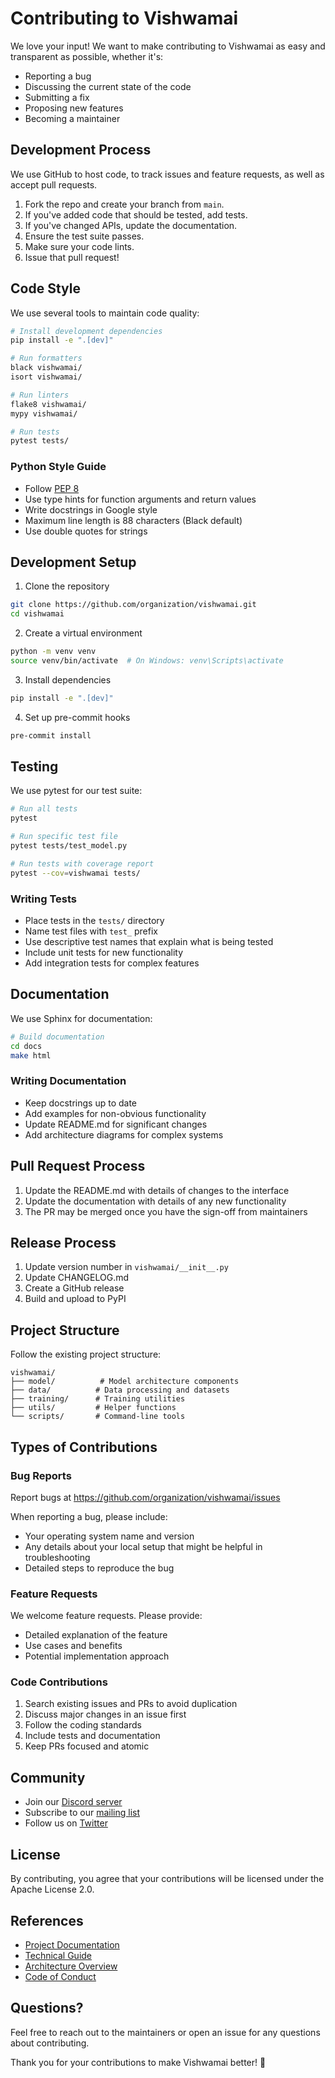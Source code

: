 # Contributing to Vishwamai

We love your input! We want to make contributing to Vishwamai as easy and transparent as possible, whether it's:

- Reporting a bug
- Discussing the current state of the code
- Submitting a fix
- Proposing new features
- Becoming a maintainer

## Development Process

We use GitHub to host code, to track issues and feature requests, as well as accept pull requests.

1. Fork the repo and create your branch from `main`.
2. If you've added code that should be tested, add tests.
3. If you've changed APIs, update the documentation.
4. Ensure the test suite passes.
5. Make sure your code lints.
6. Issue that pull request!

## Code Style

We use several tools to maintain code quality:

```bash
# Install development dependencies
pip install -e ".[dev]"

# Run formatters
black vishwamai/
isort vishwamai/

# Run linters
flake8 vishwamai/
mypy vishwamai/

# Run tests
pytest tests/
```

### Python Style Guide

- Follow [PEP 8](https://www.python.org/dev/peps/pep-0008/)
- Use type hints for function arguments and return values
- Write docstrings in Google style
- Maximum line length is 88 characters (Black default)
- Use double quotes for strings

## Development Setup

1. Clone the repository
```bash
git clone https://github.com/organization/vishwamai.git
cd vishwamai
```

2. Create a virtual environment
```bash
python -m venv venv
source venv/bin/activate  # On Windows: venv\Scripts\activate
```

3. Install dependencies
```bash
pip install -e ".[dev]"
```

4. Set up pre-commit hooks
```bash
pre-commit install
```

## Testing

We use pytest for our test suite:

```bash
# Run all tests
pytest

# Run specific test file
pytest tests/test_model.py

# Run tests with coverage report
pytest --cov=vishwamai tests/
```

### Writing Tests

- Place tests in the `tests/` directory
- Name test files with `test_` prefix
- Use descriptive test names that explain what is being tested
- Include unit tests for new functionality
- Add integration tests for complex features

## Documentation

We use Sphinx for documentation:

```bash
# Build documentation
cd docs
make html
```

### Writing Documentation

- Keep docstrings up to date
- Add examples for non-obvious functionality
- Update README.md for significant changes
- Add architecture diagrams for complex systems

## Pull Request Process

1. Update the README.md with details of changes to the interface
2. Update the documentation with details of any new functionality
3. The PR may be merged once you have the sign-off from maintainers

## Release Process

1. Update version number in `vishwamai/__init__.py`
2. Update CHANGELOG.md
3. Create a GitHub release
4. Build and upload to PyPI

## Project Structure

Follow the existing project structure:

```plaintext
vishwamai/
├── model/          # Model architecture components
├── data/          # Data processing and datasets
├── training/      # Training utilities
├── utils/         # Helper functions
└── scripts/       # Command-line tools
```

## Types of Contributions

### Bug Reports

Report bugs at https://github.com/organization/vishwamai/issues

When reporting a bug, please include:

- Your operating system name and version
- Any details about your local setup that might be helpful in troubleshooting
- Detailed steps to reproduce the bug

### Feature Requests

We welcome feature requests. Please provide:

- Detailed explanation of the feature
- Use cases and benefits
- Potential implementation approach

### Code Contributions

1. Search existing issues and PRs to avoid duplication
2. Discuss major changes in an issue first
3. Follow the coding standards
4. Include tests and documentation
5. Keep PRs focused and atomic

## Community

- Join our [Discord server](https://discord.gg/vishwamai)
- Subscribe to our [mailing list](https://groups.google.com/g/vishwamai)
- Follow us on [Twitter](https://twitter.com/vishwamai)

## License

By contributing, you agree that your contributions will be licensed under the Apache License 2.0.

## References

- [Project Documentation](https://vishwamai.readthedocs.io/)
- [Technical Guide](docs/technical.md)
- [Architecture Overview](docs/architecture.mermaid)
- [Code of Conduct](CODE_OF_CONDUCT.md)

## Questions?

Feel free to reach out to the maintainers or open an issue for any questions about contributing.

Thank you for your contributions to make Vishwamai better! 🚀
